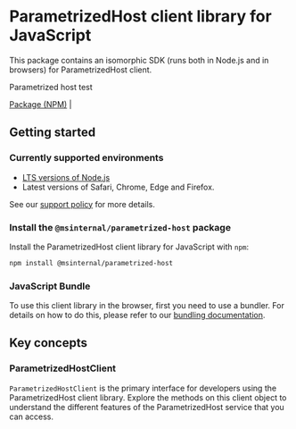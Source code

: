 # ParametrizedHost client library for JavaScript

This package contains an isomorphic SDK (runs both in Node.js and in browsers) for ParametrizedHost client.

Parametrized host test

[Package (NPM)](https://www.npmjs.com/package/@msinternal/parametrized-host) |

## Getting started

### Currently supported environments

- [LTS versions of Node.js](https://github.com/nodejs/release#release-schedule)
- Latest versions of Safari, Chrome, Edge and Firefox.

See our [support policy](https://github.com/Azure/azure-sdk-for-js/blob/main/SUPPORT.md) for more details.


### Install the `@msinternal/parametrized-host` package

Install the ParametrizedHost client library for JavaScript with `npm`:

```bash
npm install @msinternal/parametrized-host
```



### JavaScript Bundle
To use this client library in the browser, first you need to use a bundler. For details on how to do this, please refer to our [bundling documentation](https://aka.ms/AzureSDKBundling).

## Key concepts

### ParametrizedHostClient

`ParametrizedHostClient` is the primary interface for developers using the ParametrizedHost client library. Explore the methods on this client object to understand the different features of the ParametrizedHost service that you can access.

